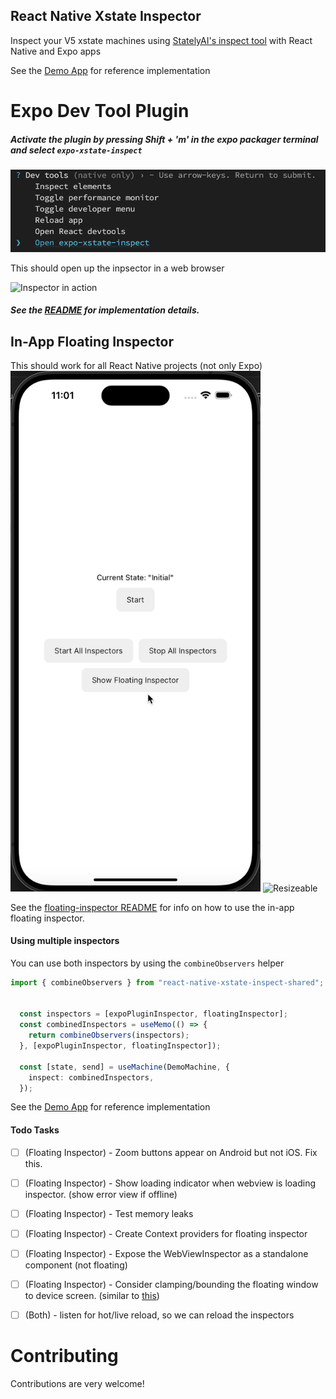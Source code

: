 ## React Native Xstate Inspector

Inspect your V5 xstate machines using [StatelyAI's inspect tool](https://stately.ai/blog/2024-01-15-stately-inspector/) with React Native and Expo apps

See the [Demo App](./packages/demo-app/App.tsx) for reference implementation

# Expo Dev Tool Plugin

##### Activate the plugin by pressing Shift + 'm' in the expo packager terminal and select `expo-xstate-inspect`
![](./static/expo-select.png)

This should open up the inpsector in a web browser

![Inspector in action](./static/devpluginactordemo.gif)

##### See the [README](./packages/plugin/README.md) for implementation details. 


## In-App Floating Inspector 
This should work for all React Native projects (not only Expo)
<img src="./static/FloatingInspectDemo.gif" alt="Inspector in action" width="400"/>
<img src="./static/FloatingResizeDemo.gif" alt="Resizeable" width="400"/>

See the [floating-inspector README](./packages/plugin/README.md) for info on how to use the in-app floating inspector. 


#### Using multiple inspectors
You can use both inspectors by using the `combineObservers` helper


```typescript
import { combineObservers } from "react-native-xstate-inspect-shared";


  const inspectors = [expoPluginInspector, floatingInspector];
  const combinedInspectors = useMemo(() => {
    return combineObservers(inspectors);
  }, [expoPluginInspector, floatingInspector]);

  const [state, send] = useMachine(DemoMachine, {
    inspect: combinedInspectors,
  });

```

See the [Demo App](./packages/demo-app/App.tsx) for reference implementation

#### Todo Tasks
- [ ] (Floating Inspector) - Zoom buttons appear on Android but not iOS. Fix this.
- [ ] (Floating Inspector) - Show loading indicator when webview is loading inspector. (show error view if offline)
- [ ] (Floating Inspector) - Test memory leaks
- [ ] (Floating Inspector) - Create Context providers for floating inspector
- [ ] (Floating Inspector) - Expose the WebViewInspector as a standalone component (not floating)
- [ ] (Floating Inspector) - Consider clamping/bounding the floating window to device screen. (similar to [this](https://snack.expo.dev/@fakeheal/pan-gesture-on-a-scaled-view))
- [ ] (Both) - listen for hot/live reload, so we can reload the inspectors



# Contributing

Contributions are very welcome!